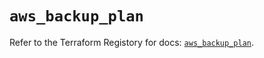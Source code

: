 # `aws_backup_plan`

Refer to the Terraform Registory for docs: [`aws_backup_plan`](https://registry.terraform.io/providers/hashicorp/aws/4.66.0/docs/resources/backup_plan).
